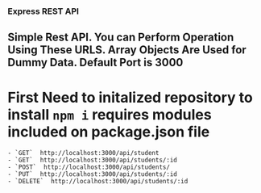 ### Express REST API  ###

## Simple Rest API. You can Perform Operation Using These URLS. Array Objects Are Used for Dummy Data. Default Port is 3000 ##

# First Need to initalized repository to install  `npm i` requires modules included on package.json file #

    - `GET`  http://localhost:3000/api/student
    - `GET`  http://localhost:3000/api/students/:id
    - `POST`  http://localhost:3000/api/students/
    - `PUT`  http://localhost:3000/api/students/:id
    - `DELETE`  http://localhost:3000/api/students/:id
